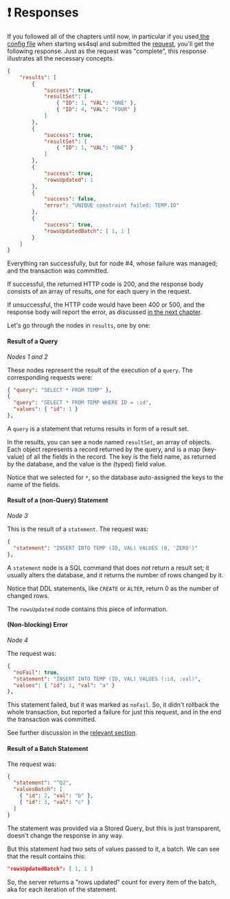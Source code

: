 # ❗ Responses

If you followed all of the chapters until now, in particular if you used[ the config file](configuration-file.md) when starting ws4sql and submitted the [request](requests.md), you'll get the following response. Just as the request was "complete", this response illustrates all the necessary concepts.

```json
{
    "results": [
        {
            "success": true,
            "resultSet": [
                { "ID": 1, "VAL": "ONE" },
                { "ID": 4, "VAL": "FOUR" }
            ]
        },
        {
            "success": true,
            "resultSet": [
                { "ID": 1, "VAL": "ONE" }
            ]
        },
        {
            "success": true,
            "rowsUpdated": 1
        },
        {
            "success": false,
            "error": "UNIQUE constraint failed: TEMP.ID"
        },
        {
            "success": true,
            "rowsUpdatedBatch": [ 1, 1 ]
        }
    ]
}
```

Everything ran successfully, but for node #4, whose failure was managed; and the transaction was committed.

If successful, the returned HTTP code is 200, and the response body consists of an array of results, one for each query in the request.

If unsuccessful, the HTTP code would have been 400 or 500, and the response body will report the error, as discussed [in the next chapter](errors.md).

Let's go through the nodes in `results`, one by one:

#### Result of a Query

_Nodes 1 and 2_

These nodes represent the result of the execution of a `query`. The corresponding requests were:

```json
{ "query": "SELECT * FROM TEMP" },
{
  "query": "SELECT * FROM TEMP WHERE ID = :id",
  "values": { "id": 1 }
},
```

A `query` is a statement that returns results in form of a result set.

In the results, you can see a node named `resultSet`, an array of objects. Each object represents a record returned by the query, and is a map (key-value) of all the fields in the record. The key is the field name, as returned by the database, and the value is the (typed) field value.

Notice that we selected for `*`, so the database auto-assigned the keys to the name of the fields.

#### Result of a (non-Query) Statement

_Node 3_

This is the result of a `statement`. The request was:

```json
{
  "statement": "INSERT INTO TEMP (ID, VAL) VALUES (0, 'ZERO')"
},
```

A `statement` node is a SQL command that does _not_ return a result set; it usually alters the database, and it returns the number of rows changed by it.

Notice that DDL statements, like `CREATE` or `ALTER`, return 0 as the number of changed rows.

The `rowsUpdated` node contains this piece of information.

#### (Non-blocking) Error

_Node 4_

The request was:

```json
{
  "noFail": true,
  "statement": "INSERT INTO TEMP (ID, VAL) VALUES (:id, :val)",
  "values": { "id": 1, "val": "a" }
},
```

This statement failed, but it was marked as `noFail`. So, it didn't rollback the whole transaction, but reported a failure for just this request, and in the end the transaction was committed.

See further discussion in the [relevant section](errors.md).

#### Result of a Batch Statement

The request was:

```json
{
  "statement": "^Q2",
  "valuesBatch": [
    { "id": 2, "val": "b" },
    { "id": 3, "val": "c" }
  ]
}
```

The statement was provided via a Stored Query, but this is just transparent, doesn't change the response in any way.

But this statement had two sets of values passed to it, a batch. We can see that the result contains this:

```json
"rowsUpdatedBatch": [ 1, 1 ]
```

So, the server returns a "rows updated" count for every item of the batch, aka for each iteration of the statement.
